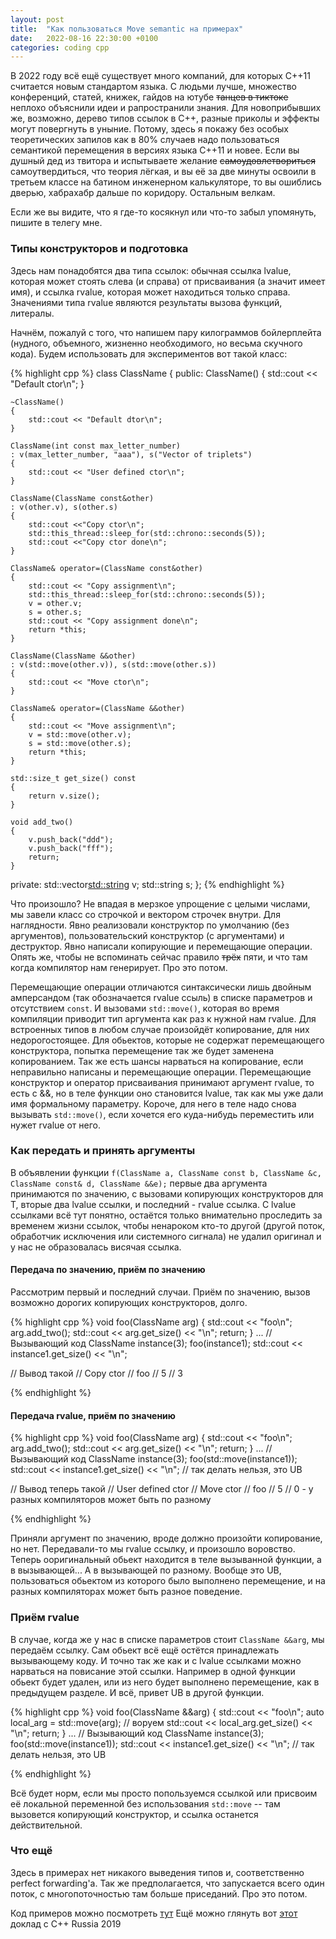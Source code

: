 ```yaml
---
layout: post
title:  "Как пользоваться Move semantic на примерах"
date:   2022-08-16 22:30:00 +0100
categories: coding cpp
---
```

В 2022 году всё ещё существует много компаний, для которых C++11 считается новым стандартом языка. С людьми лучше, множество конференций, статей, книжек, гайдов на ютубе ~~танцев в тиктоке~~ неплохо объяснили идеи и рапространили знания. Для новоприбывших же, возможно, дерево типов ссылок в C++, разные приколы и эффекты могут повергнуть в уныние. Потому, здесь я покажу без особых теоретических запилов как в 80% случаев надо пользоваться семантикой перемещения в версиях языка C++11 и новее. Если вы душный дед из твитора и испытываете желание ~~самоудовлетвориться~~ самоутвердиться, что теория лёгкая, и вы её за две минуты освоили в третьем классе на батином инженерном калькуляторе, то вы ошиблись дверью, хабрахабр дальше по коридору. Остальным велкам.

Если же вы видите, что я где-то косякнул или что-то забыл упомянуть, пишите в телегу мне.

### Типы конструкторов и подготовка

Здесь нам понадобятся два типа ссылок: обычная ссылка lvalue, которая может стоять слева (и справа) от присваивания (а значит имеет имя), и ссылка rvalue, которая может находиться только справа. Значениями типа rvalue являются результаты вызова функций, литералы.

Начнём, пожалуй с того, что напишем пару килограммов бойлерплейта (нудного, объемного, жизненно необходимого, но весьма скучного кода). Будем использовать для экспериментов вот такой класс:

{% highlight cpp %}
class ClassName
{
public:
    ClassName()
    {
        std::cout << "Default ctor\n";
    }

    ~ClassName()
    {
        std::cout << "Default dtor\n";
    }

    ClassName(int const max_letter_number)
    : v(max_letter_number, "aaa"), s("Vector of triplets")
    {
        std::cout << "User defined ctor\n";
    }

    ClassName(ClassName const&other)
    : v(other.v), s(other.s)
    {
        std::cout <<"Copy ctor\n";
        std::this_thread::sleep_for(std::chrono::seconds(5));
        std::cout <<"Copy ctor done\n";
    }

    ClassName& operator=(ClassName const&other)
    {
        std::cout << "Copy assignment\n";
        std::this_thread::sleep_for(std::chrono::seconds(5));
        v = other.v;
        s = other.s;
        std::cout << "Copy assignment done\n";
        return *this;
    }

    ClassName(ClassName &&other)
    : v(std::move(other.v)), s(std::move(other.s))
    {
        std::cout << "Move ctor\n";
    }

    ClassName& operator=(ClassName &&other)
    {
        std::cout << "Move assignment\n";
        v = std::move(other.v);
        s = std::move(other.s);
        return *this;
    }

    std::size_t get_size() const
    {
        return v.size();
    }

    void add_two()
    {
        v.push_back("ddd");
        v.push_back("fff");
        return;
    }

private:
    std::vector<std::string> v;
    std::string s;
};
{% endhighlight %}

Что произошло? Не впадая в мерзкое упрощение с целыми числами, мы завели класс со строчкой и вектором строчек внутри. Для наглядности. Явно реализовали конструктор по умолчанию (без аргументов), пользовательский конструктор (с аргументами) и деструктор. Явно написали копирующие и перемещающие операции. Опять же, чтобы не вспоминать сейчас правило ~~трёх~~ пяти, и что там когда компилятор нам генерирует. Про это потом.

Перемещающие операции отличаются синтаксически лишь двойным амперсандом (так обозначается rvalue ссыль) в списке параметров и отсутствием `const`. И вызовами `std::move()`, которая во время компиляции приводит тип аргумента как раз к нужной нам rvalue. Для встроенных типов в любом случае произойдёт копирование, для них недорогостоящее. Для обьектов, которые не содержат перемещающего конструктора, попытка перемещение так же будет заменена копированием. Так же есть шансы нарваться на копирование, если неправильно написаны и перемещающие операции. Перемещающие конструктор и оператор присваивания принимают аргумент rvalue, то есть с &&, но в теле функции оно становится lvalue, так как мы уже дали имя формальному параметру. Короче, для него в теле надо снова вызывать `std::move()`, если хочется его куда-нибудь переместить или нужет rvalue от него.

### Как передать и принять аргументы

В объявлении функции `f(ClassName a, ClassName const b, ClassName &c, ClassName const& d, ClassName &&e);` первые два аргумента принимаются по значению, с вызовами копирующих конструкторов для T, вторые два lvalue ссылки, и последний - rvalue ссылка. С lvalue ссылками всё тут понятно, остаётся только внимательно проследить за временем жизни ссылок, чтобы ненароком кто-то другой (другой поток, обработчик исключения или системного сигнала) не удалил оригинал и у нас не образовалась висячая ссылка.

#### Передача по значению, приём по значению

Рассмотрим первый и последний случаи. Приём по значению, вызов возможно дорогих копирующих конструкторов, долго.

{% highlight cpp %}
void foo(ClassName arg)
{
    std::cout << "foo\n";
    arg.add_two();
    std::cout << arg.get_size() << "\n";
    return;
}
...
// Вызывающий код
ClassName instance(3);
foo(instance1);
std::cout << instance1.get_size() << "\n";

// Вывод такой
// Copy ctor
// foo
// 5
// 3

{% endhighlight %}

#### Передача rvalue, приём по значению

{% highlight cpp %}
void foo(ClassName arg)
{
    std::cout << "foo\n";
    arg.add_two();
    std::cout << arg.get_size() << "\n";
    return;
}
...
// Вызывающий код
ClassName instance(3);
foo(std::move(instance1));
std::cout << instance1.get_size() << "\n"; // так делать нельзя, это UB

// Вывод теперь такой
// User defined ctor
// Move ctor
// foo
// 5
// 0 - у разных компиляторов может быть по разному

{% endhighlight %}

Приняли аргумент по значению, вроде должно произойти копирование, но нет. Передавали-то мы rvalue ссылку, и произошло воровство. Теперь ооригинальный обьект находится в теле вызыванной функции, а в вызывающей... А в вызывающей по разному. Вообще это UB, пользоваться обьектом из которого было выполнено перемещение, и на разных компиляторах может быть разное поведение.

### Приём rvalue

В случае, когда же у нас в списке параметров стоит `ClassName &&arg`, мы передаём ссылку. Сам обьект всё ещё остётся принадлежать вызывающему коду. И точно так же как и с lvalue ссылками можно нарваться на повисание этой ссылки. Например в одной функции обьект будет удален, или из него будет выполнено перемещение, как в предыдущем разделе. И всё, привет UB в другой функции.

{% highlight cpp %}
void foo(ClassName &&arg)
{
    std::cout << "foo\n";
    auto local_arg = std::move(arg); // воруем
    std::cout << local_arg.get_size() << "\n";
    return;
}
...
// Вызывающий код
ClassName instance(3);
foo(std::move(instance1));
std::cout << instance1.get_size() << "\n"; // так делать нельзя, это UB

{% endhighlight %}

Всё будет норм, если мы просто попользуемся ссылкой или присвоим её локальной переменной без использования `std::move` -- там вызовется копирующий конструктор, и ссылка останется действительной.

### Что ещё

Здесь в примерах нет никакого выведения типов и, соответственно perfect forwarding'а. Так же предполагается, что запускается всего один поток, с многопоточностью там больше приседаний. Про это потом.

Код примеров можно посмотреть [тут](https://github.com/ramwoolf/ramwoolf.github.io/blob/main/code_samples/rvalues_descr.cpp)
Ещё можно глянуть вот [этот](https://www.youtube.com/watch?v=zzkpTbJiFPM) доклад с C++ Russia 2019
